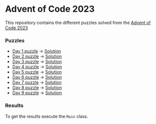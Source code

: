 # Advent of Code 2023

This repository contains the different puzzles solved from the [Advent of Code 2023](https://adventofcode.com/2023)

### Puzzles

- [Day 1 puzzle](https://adventofcode.com/2023/day/1) -> [Solution](src/main/java/days/Day01.kt)
- [Day 2 puzzle](https://adventofcode.com/2023/day/2) -> [Solution](src/main/java/days/Day02.kt)
- [Day 3 puzzle](https://adventofcode.com/2023/day/3) -> [Solution](src/main/java/days/Day03.kt)
- [Day 4 puzzle](https://adventofcode.com/2023/day/4) -> [Solution](src/main/java/days/Day04.kt)
- [Day 5 puzzle](https://adventofcode.com/2023/day/5) -> [Solution](src/main/java/days/Day05.kt)
- [Day 6 puzzle](https://adventofcode.com/2023/day/6) -> [Solution](src/main/java/days/Day06.kt)
- [Day 7 puzzle](https://adventofcode.com/2023/day/7) -> [Solution](src/main/java/days/Day07.kt)
- [Day 8 puzzle](https://adventofcode.com/2023/day/8) -> [Solution](src/main/java/days/Day08.kt)
- [Day 9 puzzle](https://adventofcode.com/2023/day/9) -> [Solution](src/main/java/days/Day09.kt)

### Results

To get the results execute the `Main` class.
